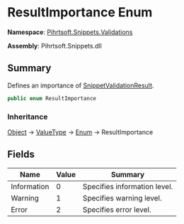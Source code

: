 # ResultImportance Enum

**Namespace**: [Pihrtsoft.Snippets.Validations](../README.md)

**Assembly**: Pihrtsoft\.Snippets\.dll

## Summary

Defines an importance of [SnippetValidationResult](../SnippetValidationResult/README.md)\.

```csharp
public enum ResultImportance
```

### Inheritance

[Object](https://docs.microsoft.com/en-us/dotnet/api/system.object) &#x2192; [ValueType](https://docs.microsoft.com/en-us/dotnet/api/system.valuetype) &#x2192; [Enum](https://docs.microsoft.com/en-us/dotnet/api/system.enum) &#x2192; ResultImportance

## Fields

| Name | Value | Summary |
| ---- | ----- | ------- |
| Information | 0 | Specifies information level\. |
| Warning | 1 | Specifies warning level\. |
| Error | 2 | Specifies error level\. |

